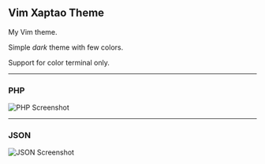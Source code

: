 ## Vim Xaptao Theme

My Vim theme.

Simple _dark_ theme with few colors.

Support for color terminal only.

----
### PHP
![PHP Screenshot](https://cloud.githubusercontent.com/assets/6330126/12666014/93bbf76a-c60a-11e5-979d-64d2f55e7054.png)

----
### JSON
![JSON Screenshot](https://cloud.githubusercontent.com/assets/6330126/12666197/8b9151d2-c60c-11e5-90f0-37d7ade78277.png)
